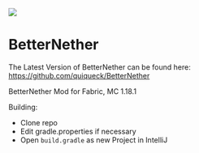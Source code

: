 [![](https://jitpack.io/v/paulevsGitch/BetterNether.svg)](https://jitpack.io/#paulevsGitch/BetterNether)

# BetterNether
The Latest Version of BetterNether can be found here: https://github.com/quiqueck/BetterNether

BetterNether Mod for Fabric, MC 1.18.1

Building:
* Clone repo
* Edit gradle.properties if necessary
* Open `build.gradle` as new Project in IntelliJ
